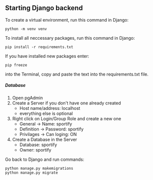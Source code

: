 ## Starting Django backend

To create a virtual environment, run this command in Django: <br> 
```
python -m venv venv
```
To install all neccessary packages, run this command in Django: <br> 
```
pip install -r requirements.txt
```
If you have installed new packages enter:
```
pip freeze 
```
into the Terminal, copy and paste the text into the requirements.txt file.
##### Database
1. Open pgAdmin
2. Create a Server if you don't have one already created
   - Host name/address: localhost
   - everything else is optional
3. Right click on Login/Group Role and create a new one
   - General -> Name: sportify
   - Definition -> Password: sportify
   - Privilages -> Can loging: ON
4. Create a Database in the Server 
   - Database: sportify
   - Owner: sportify

Go back to Django and run commands:
```
python manage.py makemigrations
python manage.py migrate
```

